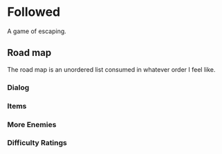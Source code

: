 # Followed

A game of escaping.

## Road map

The road map is an unordered list consumed in whatever order I feel like.

### Dialog

### Items

### More Enemies

### Difficulty Ratings
